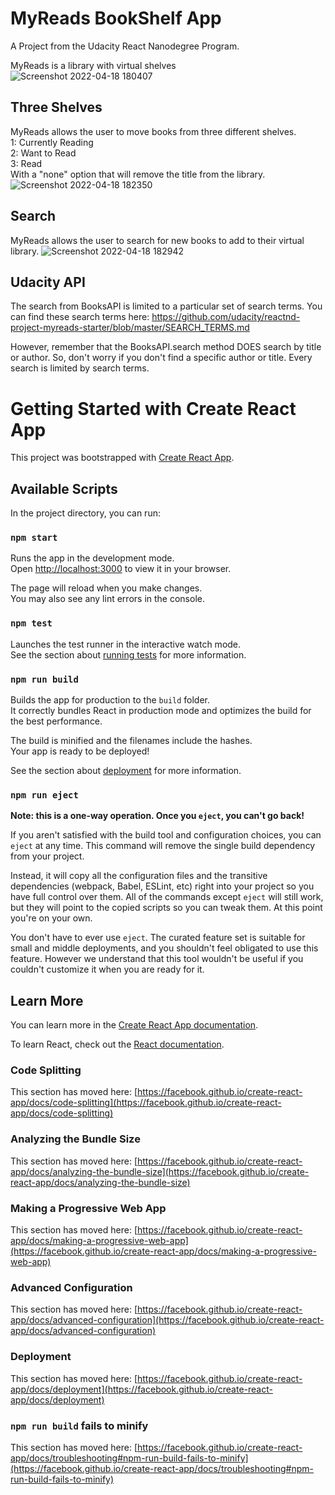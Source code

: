 # MyReads BookShelf App
A Project from the Udacity React Nanodegree Program.

MyReads is a library with virtual shelves<br/>
![Screenshot 2022-04-18 180407](https://user-images.githubusercontent.com/37642026/163893365-ec9689f2-9092-430b-971b-ab9dfdf268f1.png)
<br/>

## Three Shelves
MyReads allows the user to move books from three different shelves.<br/>
1: Currently Reading<br/>
2: Want to Read<br/>
3: Read<br/>
With a "none" option that will remove the title from the library.
![Screenshot 2022-04-18 182350](https://user-images.githubusercontent.com/37642026/163893412-2462d948-80b2-4bd3-80ed-b777f17023e6.png)
<br/>

## Search
MyReads allows the user to search for new books to add to their virtual library.
![Screenshot 2022-04-18 182942](https://user-images.githubusercontent.com/37642026/163893447-24c7ab51-c86b-4ca1-923c-60bf6cef5f10.png)

## Udacity API
The search from BooksAPI is limited to a particular set of search terms. You can find these search terms here: https://github.com/udacity/reactnd-project-myreads-starter/blob/master/SEARCH_TERMS.md

However, remember that the BooksAPI.search method DOES search by title or author. So, don't worry if
you don't find a specific author or title. Every search is limited by search terms. <br/>



# Getting Started with Create React App

This project was bootstrapped with [Create React App](https://github.com/facebook/create-react-app).

## Available Scripts

In the project directory, you can run:

### `npm start`

Runs the app in the development mode.\
Open [http://localhost:3000](http://localhost:3000) to view it in your browser.

The page will reload when you make changes.\
You may also see any lint errors in the console.

### `npm test`

Launches the test runner in the interactive watch mode.\
See the section about [running tests](https://facebook.github.io/create-react-app/docs/running-tests) for more information.

### `npm run build`

Builds the app for production to the `build` folder.\
It correctly bundles React in production mode and optimizes the build for the best performance.

The build is minified and the filenames include the hashes.\
Your app is ready to be deployed!

See the section about [deployment](https://facebook.github.io/create-react-app/docs/deployment) for more information.

### `npm run eject`

**Note: this is a one-way operation. Once you `eject`, you can't go back!**

If you aren't satisfied with the build tool and configuration choices, you can `eject` at any time. This command will remove the single build dependency from your project.

Instead, it will copy all the configuration files and the transitive dependencies (webpack, Babel, ESLint, etc) right into your project so you have full control over them. All of the commands except `eject` will still work, but they will point to the copied scripts so you can tweak them. At this point you're on your own.

You don't have to ever use `eject`. The curated feature set is suitable for small and middle deployments, and you shouldn't feel obligated to use this feature. However we understand that this tool wouldn't be useful if you couldn't customize it when you are ready for it.

## Learn More

You can learn more in the [Create React App documentation](https://facebook.github.io/create-react-app/docs/getting-started).

To learn React, check out the [React documentation](https://reactjs.org/).

### Code Splitting

This section has moved here: [https://facebook.github.io/create-react-app/docs/code-splitting](https://facebook.github.io/create-react-app/docs/code-splitting)

### Analyzing the Bundle Size

This section has moved here: [https://facebook.github.io/create-react-app/docs/analyzing-the-bundle-size](https://facebook.github.io/create-react-app/docs/analyzing-the-bundle-size)

### Making a Progressive Web App

This section has moved here: [https://facebook.github.io/create-react-app/docs/making-a-progressive-web-app](https://facebook.github.io/create-react-app/docs/making-a-progressive-web-app)

### Advanced Configuration

This section has moved here: [https://facebook.github.io/create-react-app/docs/advanced-configuration](https://facebook.github.io/create-react-app/docs/advanced-configuration)

### Deployment

This section has moved here: [https://facebook.github.io/create-react-app/docs/deployment](https://facebook.github.io/create-react-app/docs/deployment)

### `npm run build` fails to minify

This section has moved here: [https://facebook.github.io/create-react-app/docs/troubleshooting#npm-run-build-fails-to-minify](https://facebook.github.io/create-react-app/docs/troubleshooting#npm-run-build-fails-to-minify)
